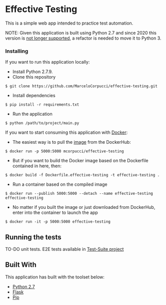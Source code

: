 # Effective Testing

This is a simple web app intended to practice test automation.

NOTE:
Given this application is built using Python 2.7 and since 2020 this version is [not longer supported](https://www.python.org/doc/sunset-python-2/), 
a refactor is needed to move it to Python 3.


### Installing
If you want to run this application locally: 
* Install Python 2.7.9.
* Clone this repository
```
$ git clone https://github.com/MarceloCorpucci/effective-testing.git
```
* Install dependencies
```
$ pip install -r requirements.txt
```
* Run the application
```
$ python /path/to/project/main.py
```

If you want to start consuming this application with [Docker](https://www.docker.com/get-started):
* The easiest way is to pull the [image](https://hub.docker.com/r/mcorpucci/effective-testing) from the DockerHub:
````
$ docker run -p 5000:5000 mcorpucci/effective-testing
````
* But if you want to build the Docker image based on the Dockerfile contained in here, then:
```
$ docker build -f Dockerfile.effective-testing -t effective-testing .
```
* Run a container based on the compiled image
```
$ docker run --publish 5000:5000 --detach --name effective-testing effective-testing
```
* No matter if you built the image or just downloaded from DockerHub, enter into the container to launch the app
```
$ docker run -it -p 5000:5000 effective-testing
```

## Running the tests
TO-DO unit tests.
E2E tests available in [Test-Suite project](https://github.com/MarceloCorpucci/effective-testing_test-suite)


## Built With
This application has built with the toolset below:

* [Python 2.7](https://www.python.org/downloads/mac-osx/)
* [Flask](https://palletsprojects.com/p/flask/)
* [Pip](https://pip.pypa.io/en/stable/)


